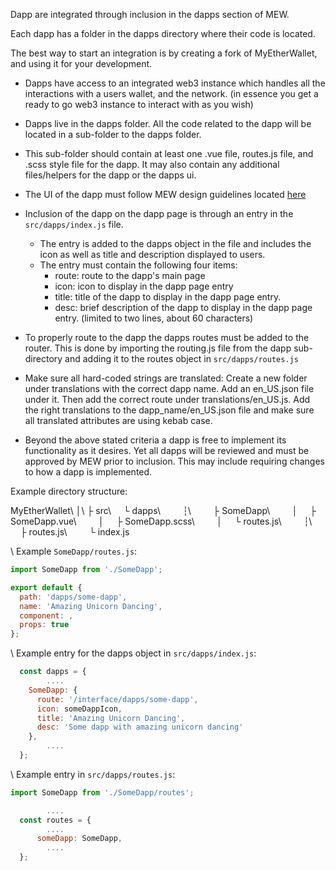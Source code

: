 Dapp are integrated through inclusion in the dapps section of MEW.

Each dapp has a folder in the dapps directory where their code is located.

The best way to start an integration is by creating a fork of MyEtherWallet, and using it for your development.

- Dapps have access to an integrated web3 instance which handles all the interactions with a users wallet, and the network. (in essence you get a ready to go web3 instance to interact with as you wish)

- Dapps live in the dapps folder.  All the code related to the dapp will be located in a sub-folder to the dapps folder.

- This sub-folder should contain at least one .vue file, routes.js file, and .scss style file for the dapp.  It may also contain any additional files/helpers for the dapp or the dapps ui.

- The UI of the dapp must follow MEW design guidelines located [here](https://github.com/MyEtherWallet/MyEtherWallet-V5-Design-Resources/tree/master/style%20guideline)

- Inclusion of the dapp on the dapp page is through an entry in the `src/dapps/index.js` file.
  - The entry is added to the dapps object in the file and includes the icon as well as title and description displayed to users.
  - The entry must contain the following four items:
    - route: route to the dapp's main page
    - icon: icon to display in the dapp page entry
    - title: title of the dapp to display in the dapp page entry.
    - desc: brief description of the dapp to display in the dapp page entry. (limited to two lines, about 60 characters)

- To properly route to the dapp the dapps routes must be added to the router.  This is done by importing the routing.js file from the dapp sub-directory and adding it to the routes object in `src/dapps/routes.js`

- Make sure all hard-coded strings are translated: Create a new folder under translations with the correct dapp name. Add an en_US.json file under it. Then add the correct route under translations/en_US.js. Add the right translations to the dapp_name/en_US.json file and make sure all translated attributes are using kebab case. 

- Beyond the above stated criteria a dapp is free to implement its functionality as it desires.  Yet all dapps will be reviewed and must be approved by MEW prior to inclusion.  This may include requiring changes to how a dapp is implemented.

Example directory structure:

MyEtherWallet\\
│\\
├ src\\
    └ dapps\\
        ┆\\
        ├ SomeDapp\\
        │     ├ SomeDapp.vue\\
        │     ├ SomeDapp.scss\\
        │     └ routes.js\\
        ┆\\
        ├ routes.js\\
        └ index.js

\\
Example  `SomeDapp/routes.js`:

```javascript
import SomeDapp from './SomeDapp';

export default {
  path: 'dapps/some-dapp',
  name: 'Amazing Unicorn Dancing',
  component: ,
  props: true
};
```

\\
Example entry for the dapps object in `src/dapps/index.js`:

```javascript
  const dapps = {
        ....
    SomeDapp: {
      route: '/interface/dapps/some-dapp',
      icon: someDappIcon,
      title: 'Amazing Unicorn Dancing',
      desc: 'Some dapp with amazing unicorn dancing'
    },
        ....
  };
```

\\
Example entry in `src/dapps/routes.js`:

```javascript
import SomeDapp from './SomeDapp/routes';

        ....
  const routes = {
        ....
      someDapp: SomeDapp,
        ....
  };
```

